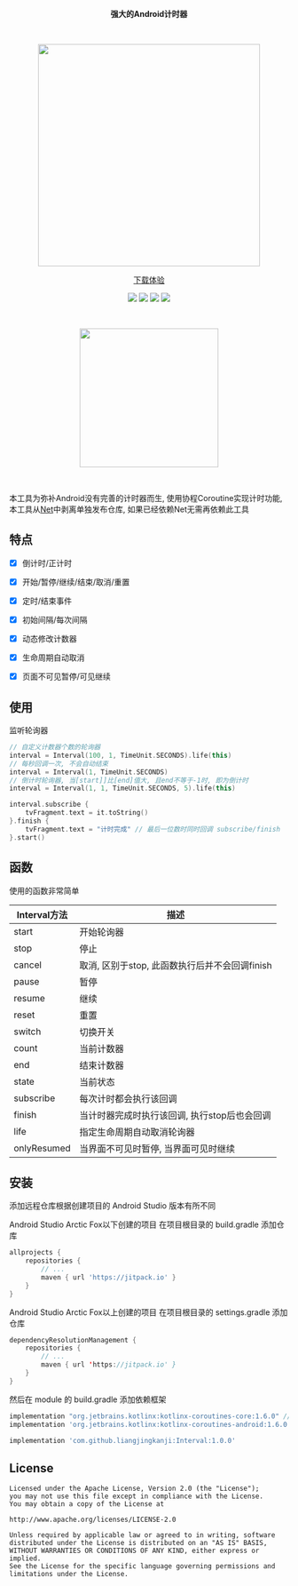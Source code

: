 <p align="center"> <strong>强大的Android计时器</strong> </p>

<br>
<p align="center">
<img src="https://user-images.githubusercontent.com/21078112/178807127-6859cae5-290d-4350-bbde-cecca9e30276.png" width="400"/>
</p>

<p align="center">
<a href="https://github.com/liangjingkanji/Interval/releases/download/1.0.0/interval.apk">下载体验</a>
</p>

<p align="center">
<a href="https://jitpack.io/#liangjingkanji/Interval"><img src="https://jitpack.io/v/liangjingkanji/Interval.svg"/></a>
<img src="https://img.shields.io/badge/language-kotlin-orange.svg"/>
<img src="https://img.shields.io/badge/license-Apache-blue"/>
<a href="https://jq.qq.com/?_wv=1027&k=vWsXSNBJ"><img src="https://img.shields.io/badge/QQ群-752854893-blue"/></a>
</p>


<br>
<p align="center">
<img align="center" src="https://user-images.githubusercontent.com/21078112/178810331-69eb172c-4fda-4342-9f56-b51b4f11b45b.jpg" width="250"/>
</p>

<br>

本工具为弥补Android没有完善的计时器而生, 使用协程Coroutine实现计时功能, 本工具从[Net](https://github.com/liangjingkanji/Net/)中剥离单独发布仓库, 如果已经依赖Net无需再依赖此工具


## 特点

- [x] 倒计时/正计时
- [x] 开始/暂停/继续/结束/取消/重置
- [x] 定时/结束事件
- [x] 初始间隔/每次间隔
- [x] 动态修改计数器
- [x] 生命周期自动取消
- [x] 页面不可见暂停/可见继续


## 使用

监听轮询器

```kotlin
// 自定义计数器个数的轮询器
interval = Interval(100, 1, TimeUnit.SECONDS).life(this)
// 每秒回调一次, 不会自动结束
interval = Interval(1, TimeUnit.SECONDS)
// 倒计时轮询器, 当[start]]比[end]值大, 且end不等于-1时, 即为倒计时
interval = Interval(1, 1, TimeUnit.SECONDS, 5).life(this)

interval.subscribe {
    tvFragment.text = it.toString()
}.finish {
    tvFragment.text = "计时完成" // 最后一位数时同时回调 subscribe/finish
}.start()
```

## 函数

使用的函数非常简单

| Interval方法 | 描述 |
|-|-|
| start | 开始轮询器 |
| stop | 停止 |
| cancel | 取消, 区别于stop, 此函数执行后并不会回调finish |
| pause | 暂停 |
| resume | 继续 |
| reset | 重置 |
| switch | 切换开关 |
| count | 当前计数器 |
| end | 结束计数器 |
| state | 当前状态 |
| subscribe | 每次计时都会执行该回调 |
| finish | 当计时器完成时执行该回调, 执行stop后也会回调 |
| life | 指定生命周期自动取消轮询器 |
| onlyResumed | 当界面不可见时暂停, 当界面可见时继续 |




## 安装

添加远程仓库根据创建项目的 Android Studio 版本有所不同

Android Studio Arctic Fox以下创建的项目 在项目根目录的 build.gradle 添加仓库

```groovy
allprojects {
    repositories {
        // ...
        maven { url 'https://jitpack.io' }
    }
}
```

Android Studio Arctic Fox以上创建的项目 在项目根目录的 settings.gradle 添加仓库

```kotlin
dependencyResolutionManagement {
    repositories {
        // ...
        maven { url 'https://jitpack.io' }
    }
}
```

然后在 module 的 build.gradle 添加依赖框架

```groovy
implementation "org.jetbrains.kotlinx:kotlinx-coroutines-core:1.6.0" // 协程(版本自定)
implementation 'org.jetbrains.kotlinx:kotlinx-coroutines-android:1.6.0'

implementation 'com.github.liangjingkanji:Interval:1.0.0'
```



## License

```
Licensed under the Apache License, Version 2.0 (the "License");
you may not use this file except in compliance with the License.
You may obtain a copy of the License at

http://www.apache.org/licenses/LICENSE-2.0

Unless required by applicable law or agreed to in writing, software
distributed under the License is distributed on an "AS IS" BASIS,
WITHOUT WARRANTIES OR CONDITIONS OF ANY KIND, either express or implied.
See the License for the specific language governing permissions and
limitations under the License.
```
